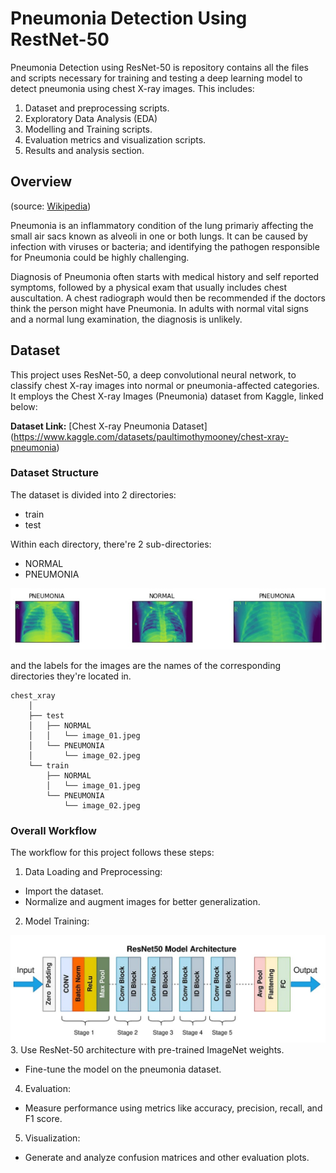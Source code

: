 # Pneumonia Detection Using RestNet-50
Pneumonia Detection using ResNet-50 is repository contains all the files and scripts necessary for training and testing a deep learning model to detect pneumonia using chest X-ray images. This includes:

1. Dataset and preprocessing scripts.
2. Exploratory Data Analysis (EDA)
3. Modelling and Training scripts.
4. Evaluation metrics and visualization scripts.
5. Results and analysis section.

## Overview
(source: [Wikipedia](https://en.wikipedia.org/wiki/Pneumonia))

Pneumonia is an inflammatory condition of the lung primariy affecting the small air sacs known as alveoli in one or both lungs. It can be caused by infection with viruses or bacteria; and identifying the pathogen responsible for Pneumonia could be highly challenging.

Diagnosis of Pneumonia often starts with medical history and self reported symptoms, followed by a physical exam that usually includes chest auscultation. A chest radiograph would then be recommended if the doctors think the person might have Pneumonia. In adults with normal vital signs and a normal lung examination, the diagnosis is unlikely.

## Dataset
This project uses ResNet-50, a deep convolutional neural network, to classify chest X-ray images into normal or pneumonia-affected categories. It employs the Chest X-ray Images (Pneumonia) dataset from Kaggle, linked below:

**Dataset Link:** [Chest X-ray Pneumonia Dataset] (https://www.kaggle.com/datasets/paultimothymooney/chest-xray-pneumonia)

### Dataset Structure
The dataset is divided into 2 directories:
- train
- test

Within each directory, there're 2 sub-directories: 
- NORMAL
- PNEUMONIA

![](images/X-ray.jpg)

and the labels for the images are the names of the corresponding directories they're located in.

```
chest_xray
    │
    ├── test
    │   ├── NORMAL
    │   │   └── image_01.jpeg
    │   └── PNEUMONIA
    │       └── image_02.jpeg
    └── train
        ├── NORMAL
        │   └── image_01.jpeg
        └── PNEUMONIA
            └── image_02.jpeg

```

### Overall Workflow

The workflow for this project follows these steps:

1. Data Loading and Preprocessing:

- Import the dataset.
- Normalize and augment images for better generalization.
2. Model Training:

![](images/Architecture.jpg)
3. Use ResNet-50 architecture with pre-trained ImageNet weights.
- Fine-tune the model on the pneumonia dataset.
4. Evaluation:

- Measure performance using metrics like accuracy, precision, recall, and F1 score.
5. Visualization:

- Generate and analyze confusion matrices and other evaluation plots.

